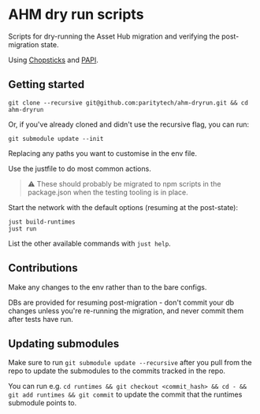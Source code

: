 # AHM dry run scripts

Scripts for dry-running the Asset Hub migration and verifying the post-migration state.

Using [Chopsticks](https://github.com/AcalaNetwork/chopsticks) and [PAPI](papi.how).

## Getting started
```
git clone --recursive git@github.com:paritytech/ahm-dryrun.git && cd ahm-dryrun
```

Or, if you've already cloned and didn't use the recursive flag, you can run:
```
git submodule update --init
```

Replacing any paths you want to customise in the env file.

Use the justfile to do most common actions.

> ⚠️ These should probably be migrated to npm scripts in the package.json when the testing tooling is in place.

Start the network with the default options (resuming at the post-state):
```
just build-runtimes
just run
```

List the other available commands with `just help`.

## Contributions
Make any changes to the env rather than to the bare configs.

DBs are provided for resuming post-migration - don't commit your db changes unless you're re-running the migration, and never commit them after tests have run.

## Updating submodules
Make sure to run `git submodule update --recursive` after you pull from the repo to update the submodules to the commits tracked in the repo.

You can run e.g. `cd runtimes && git checkout <commit_hash> && cd - && git add runtimes && git commit` to update the commit that the runtimes submodule points to.
